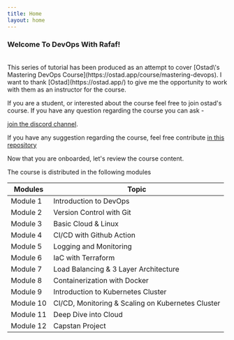 ```yaml
---
title: Home
layout: home
---
```


### Welcome To DevOps With Rafaf!

<br>
This series of tutorial has been produced as an attempt to cover [Ostad\'s Mastering DevOps Course](https://ostad.app/course/mastering-devops). I want to thank [Ostad](https://ostad.app/) to give me the opportunity to work with them as an instructor for the course. 

If you are a student, or interested about the course feel free to join ostad's course. If you have any question regarding the course you can ask - 


[join the discord channel](https://discord.gg/PHyBppZB).

If you have any suggestion regarding the course, feel free contribute [in this repository](https://github.com/DevOpsWithRafaf/devops-doc)

Now that you are onboarded, let's review the course content.

The course is distributed in the following modules

| Modules   | Topic                                             |
|-----------|---------------------------------------------------|
| Module 1  | Introduction to DevOps                            |
| Module 2  | Version Control with Git                          |
| Module 3  | Basic Cloud & Linux                               |
| Module 4  | CI/CD with Github Action                          |
| Module 5  | Logging and Monitoring                            |
| Module 6  | IaC with Terraform                                |
| Module 7  | Load Balancing & 3 Layer Architecture             |
| Module 8  | Containerization with Docker                      |
| Module 9  | Introduction to Kubernetes Cluster                |
| Module 10 | CI/CD, Monitoring & Scaling on Kubernetes Cluster |
| Module 11 | Deep Dive into Cloud                              |
| Module 12 | Capstan Project                                   |
